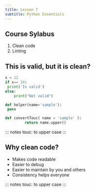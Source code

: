 ```yaml
---
title: Lesson 7
subtitle: Python Essentials
---
```


## Course Sylabus

1. Clean code
1. Linting

## This is valid, but it is clean?

```python
x = 12
if x== 24:
 print('Is valid')
else:
    print("Not valid")

def helper(name='sample'):
 pass

def convertTouc( name = 'sample' ):
         return name.upper()
```

::: notes
touc: to upper case
:::

## Why clean code?

- Makes code readable
- Easier to debug
- Easier to maintain by you and others
- Consistency helps everyone


::: notes
touc: to upper case
:::